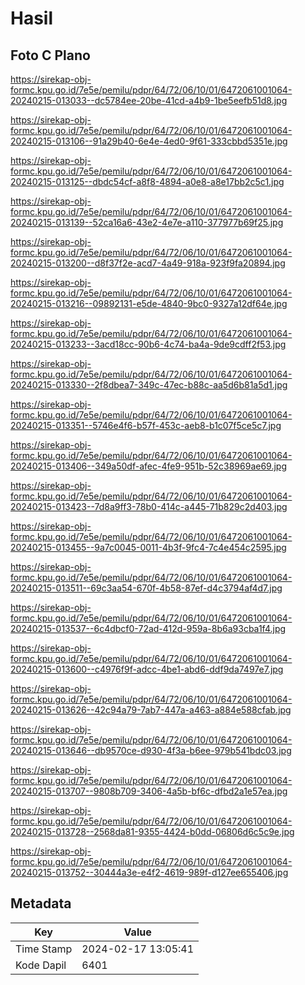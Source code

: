 # Hasil

## Foto C Plano

https://sirekap-obj-formc.kpu.go.id/7e5e/pemilu/pdpr/64/72/06/10/01/6472061001064-20240215-013033--dc5784ee-20be-41cd-a4b9-1be5eefb51d8.jpg

https://sirekap-obj-formc.kpu.go.id/7e5e/pemilu/pdpr/64/72/06/10/01/6472061001064-20240215-013106--91a29b40-6e4e-4ed0-9f61-333cbbd5351e.jpg

https://sirekap-obj-formc.kpu.go.id/7e5e/pemilu/pdpr/64/72/06/10/01/6472061001064-20240215-013125--dbdc54cf-a8f8-4894-a0e8-a8e17bb2c5c1.jpg

https://sirekap-obj-formc.kpu.go.id/7e5e/pemilu/pdpr/64/72/06/10/01/6472061001064-20240215-013139--52ca16a6-43e2-4e7e-a110-377977b69f25.jpg

https://sirekap-obj-formc.kpu.go.id/7e5e/pemilu/pdpr/64/72/06/10/01/6472061001064-20240215-013200--d8f37f2e-acd7-4a49-918a-923f9fa20894.jpg

https://sirekap-obj-formc.kpu.go.id/7e5e/pemilu/pdpr/64/72/06/10/01/6472061001064-20240215-013216--09892131-e5de-4840-9bc0-9327a12df64e.jpg

https://sirekap-obj-formc.kpu.go.id/7e5e/pemilu/pdpr/64/72/06/10/01/6472061001064-20240215-013233--3acd18cc-90b6-4c74-ba4a-9de9cdff2f53.jpg

https://sirekap-obj-formc.kpu.go.id/7e5e/pemilu/pdpr/64/72/06/10/01/6472061001064-20240215-013330--2f8dbea7-349c-47ec-b88c-aa5d6b81a5d1.jpg

https://sirekap-obj-formc.kpu.go.id/7e5e/pemilu/pdpr/64/72/06/10/01/6472061001064-20240215-013351--5746e4f6-b57f-453c-aeb8-b1c07f5ce5c7.jpg

https://sirekap-obj-formc.kpu.go.id/7e5e/pemilu/pdpr/64/72/06/10/01/6472061001064-20240215-013406--349a50df-afec-4fe9-951b-52c38969ae69.jpg

https://sirekap-obj-formc.kpu.go.id/7e5e/pemilu/pdpr/64/72/06/10/01/6472061001064-20240215-013423--7d8a9ff3-78b0-414c-a445-71b829c2d403.jpg

https://sirekap-obj-formc.kpu.go.id/7e5e/pemilu/pdpr/64/72/06/10/01/6472061001064-20240215-013455--9a7c0045-0011-4b3f-9fc4-7c4e454c2595.jpg

https://sirekap-obj-formc.kpu.go.id/7e5e/pemilu/pdpr/64/72/06/10/01/6472061001064-20240215-013511--69c3aa54-670f-4b58-87ef-d4c3794af4d7.jpg

https://sirekap-obj-formc.kpu.go.id/7e5e/pemilu/pdpr/64/72/06/10/01/6472061001064-20240215-013537--6c4dbcf0-72ad-412d-959a-8b6a93cba1f4.jpg

https://sirekap-obj-formc.kpu.go.id/7e5e/pemilu/pdpr/64/72/06/10/01/6472061001064-20240215-013600--c4976f9f-adcc-4be1-abd6-ddf9da7497e7.jpg

https://sirekap-obj-formc.kpu.go.id/7e5e/pemilu/pdpr/64/72/06/10/01/6472061001064-20240215-013626--42c94a79-7ab7-447a-a463-a884e588cfab.jpg

https://sirekap-obj-formc.kpu.go.id/7e5e/pemilu/pdpr/64/72/06/10/01/6472061001064-20240215-013646--db9570ce-d930-4f3a-b6ee-979b541bdc03.jpg

https://sirekap-obj-formc.kpu.go.id/7e5e/pemilu/pdpr/64/72/06/10/01/6472061001064-20240215-013707--9808b709-3406-4a5b-bf6c-dfbd2a1e57ea.jpg

https://sirekap-obj-formc.kpu.go.id/7e5e/pemilu/pdpr/64/72/06/10/01/6472061001064-20240215-013728--2568da81-9355-4424-b0dd-06806d6c5c9e.jpg

https://sirekap-obj-formc.kpu.go.id/7e5e/pemilu/pdpr/64/72/06/10/01/6472061001064-20240215-013752--30444a3e-e4f2-4619-989f-d127ee655406.jpg


## Metadata

| Key        | Value               |
| ---------- | ------------------- |
| Time Stamp | 2024-02-17 13:05:41 |
| Kode Dapil | 6401                |



